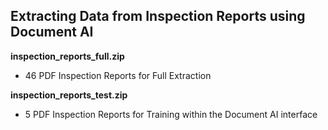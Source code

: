 ## Extracting Data from Inspection Reports using Document AI

**inspection_reports_full.zip**
- 46 PDF Inspection Reports for Full Extraction

**inspection_reports_test.zip**
- 5 PDF Inspection Reports for Training within the Document AI interface